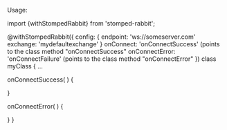 Usage:

import {withStompedRabbit} from 'stomped-rabbit';

@withStompedRabbit({
  config: {
    endpoint: 'ws://someserver.com'
    exchange: 'mydefaultexchange'
  }
  onConnect: 'onConnectSuccess' (points to the class method "onConnectSuccess"
  onConnectError: 'onConnectFailure' (points to the class method "onConnectError"
})
class myClass {
 ...
 
 onConnectSuccess( ) {
 
 }
 
 onConnectError( ) {
 
 }
}
